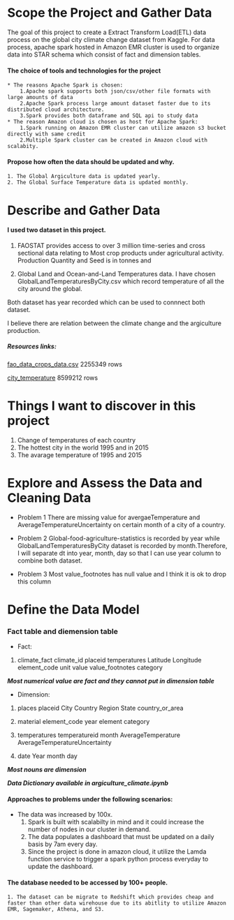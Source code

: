 # Scope the Project and Gather Data
The goal of this project to create a Extract Transform Load(ETL) data process on the global city climate change dataset from Kaggle. For data process, apache spark hosted in Amazon EMR cluster is used to organize data into STAR schema which consist of fact and dimension tables. 


#### The choice of tools and technologies for the project
    * The reasons Apache Spark is chosen:
        1.Apache spark supports both json/csv/other file formats with large amounts of data
        2.Apache Spark process large amount dataset faster due to its distributed cloud architecture.
        3.Spark provides both dataframe and SQL api to study data
    * The reason Amazon cloud is chosen as host for Apache Spark:
        1.Spark running on Amazon EMR cluster can utilize amazon s3 bucket directly with same credit
        2.Multiple Spark cluster can be created in Amazon cloud with scalabity. 

#### Propose how often the data should be updated and why.
    1. The Global Argiculture data is updated yearly.
    2. The Global Surface Temperature data is updated monthly.

# Describe and Gather Data  

#### I used two dataset in this project. 

1. FAOSTAT provides access to over 3 million time-series and cross sectional data relating to Most crop products under agricultural activity. Production Quantity and Seed is in tonnes and

2. Global Land and Ocean-and-Land Temperatures data. I have chosen GlobalLandTemperaturesByCity.csv which record temperature of all the city around the global. 

Both dataset has year recorded which can be used to connnect both dataset.

I believe there are relation between the climate change and the argiculture production.

##### Resources links:

[fao_data_crops_data.csv](https://www.kaggle.com/unitednations/global-food-agriculture-statistics) 2255349 rows

[city_temperature](https://www.kaggle.com/berkeleyearth/climate-change-earth-surface-temperature-data) 8599212 rows



# Things I want to discover in this project
1. Change of temperatures of each country
2. The hottest city in the world 1995 and in 2015
3. The avarage temperature of 1995 and 2015

# Explore and Assess the Data and Cleaning Data


* Problem 1
There are missing value for avergaeTemperature and AverageTemperatureUncertainty on certain month of a city of a country. 

* Problem 2
Global-food-agriculture-statistics is recorded by year while GlobalLandTemperaturesByCity dataset is recorded by month.Therefore, I will separate dt into year, month, day so that I can use year column to combine both dataset.


* Problem 3
Most value_footnotes has null value and I think it is ok to drop this column


#  Define the Data Model

### Fact table and diemension table 

* Fact:

1. climate_fact
climate_id 	placeid	temperatures 	Latitude	Longitude element_code unit value value_footnotes category

***Most numerical value are fact and they cannot put in dimension table***
    
* Dimension: 
1. places
placeid  City	Country 	Region	State   country_or_area

2. material
element_code year element category

3. temperatures
temperatureid month AverageTemperature	AverageTemperatureUncertainty

3. date
Year   month	day

***Most nouns are dimension***

***Data Dictionary available in argiculture_climate.ipynb***
            
#### Approaches to problems under the following scenarios:
* The data was increased by 100x.
    1. Spark is built with scalabilty in mind and it could increase the number of nodes in our cluster in demand.
    2. The data populates a dashboard that must be updated on a daily basis by 7am every day.
    3. Since the project is done in amazon cloud, it utilize the Lamda function service to trigger a spark python process everyday to update the dashboard.

#### The database needed to be accessed by 100+ people.
    1. The dataset can be migrate to Redshift which provides cheap and faster than other data wirehouse due to its abitlity to utilize Amazon EMR, Sagemaker, Athena, and S3.